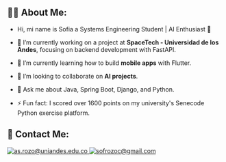
## 👩‍💻 About Me:

- Hi, mi name is Sofia a Systems Engineering Student | AI Enthusiast 🚀

- 🔭 I’m currently working on a project at **SpaceTech - Universidad de los Andes**, focusing on backend development with FastAPI.
- 🌱 I’m currently learning how to build **mobile apps** with Flutter.
- 👯 I’m looking to collaborate on **AI projects**.
- 💬 Ask me about Java, Spring Boot, Django, and Python.
- ⚡ Fun fact: I scored over 1600 points on my university's Senecode Python exercise platform.

## 📲 Contact Me:

<a href="mailto:as.rozo@uniandes.edu.co" target="_blank">
<img src="https://img.shields.io/badge/Microsoft_Outlook-0078D4?style=for-the-badge&logo=microsoft-outlook&logoColor=white" alt=as.rozo@uniandes.edu.co mail style="margin-bottom: 5px;" />
</a>
<a href="mailto:sofrozoc@gmail.com" target="_blank">
<img src="https://img.shields.io/badge/Gmail-D14836?style=for-the-badge&logo=gmail&logoColor=white" alt=sofrozoc@gmail.com mail style="margin-bottom: 5px;" />
</a>
